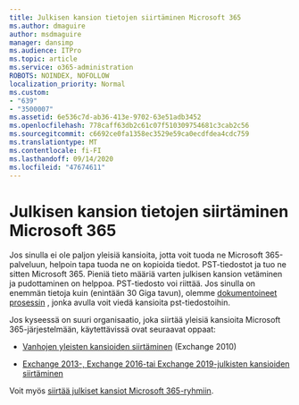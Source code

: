 ```yaml
---
title: Julkisen kansion tietojen siirtäminen Microsoft 365
ms.author: dmaguire
author: msdmaguire
manager: dansimp
ms.audience: ITPro
ms.topic: article
ms.service: o365-administration
ROBOTS: NOINDEX, NOFOLLOW
localization_priority: Normal
ms.custom:
- "639"
- "3500007"
ms.assetid: 6e536c7d-ab36-413e-9702-63e51adb3452
ms.openlocfilehash: 778caff63db2c61c07f510309754681c3cab2c56
ms.sourcegitcommit: c6692ce0fa1358ec3529e59ca0ecdfdea4cdc759
ms.translationtype: MT
ms.contentlocale: fi-FI
ms.lasthandoff: 09/14/2020
ms.locfileid: "47674611"
---
```

# <a name="migrate-public-folder-data-to-microsoft-365"></a>Julkisen kansion tietojen siirtäminen Microsoft 365

Jos sinulla ei ole paljon yleisiä kansioita, jotta voit tuoda ne Microsoft 365-palveluun, helpoin tapa tuoda ne on kopioida tiedot. PST-tiedostot ja tuo ne sitten Microsoft 365. Pieniä tieto määriä varten julkisen kansion vetäminen ja pudottaminen on helppoa. PST-tiedosto voi riittää. Jos sinulla on enemmän tietoja kuin (enintään 30 Giga tavun), olemme [dokumentoineet prosessin](https://technet.microsoft.com/library/dn874017%28v=exchg.150%29.aspx) , jonka avulla voit viedä kansioita pst-tiedostoihin.
  
Jos kyseessä on suuri organisaatio, joka siirtää yleisiä kansioita Microsoft 365-järjestelmään, käytettävissä ovat seuraavat oppaat:
  
- [Vanhojen yleisten kansioiden siirtäminen](https://docs.microsoft.com/exchange/collaboration-exo/public-folders/batch-migration-of-legacy-public-folders) (Exchange 2010)

- [Exchange 2013-, Exchange 2016-tai Exchange 2019-julkisten kansioiden siirtäminen](https://docs.microsoft.com/Exchange/collaboration/public-folders/migrate-to-exchange-online)

Voit myös [siirtää julkiset kansiot Microsoft 365-ryhmiin](https://docs.microsoft.com/Exchange/collaboration/public-folders/migrate-to-office-365-groups).
  